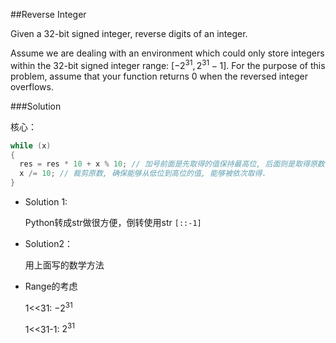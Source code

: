 ##Reverse Integer

Given a 32-bit signed integer, reverse digits of an integer.

Assume we are dealing with an environment which could only store integers within the 32-bit signed integer range: $[−2^{31},  2^{31} − 1]$. For the purpose of this problem, assume that your function returns 0 when the reversed integer overflows.

###Solution

核心：

```cpp
while (x)
{
  res = res * 10 + x % 10; // 加号前面是先取得的值保持最高位, 后面则是取得原数的个位.
  x /= 10; // 裁剪原数, 确保能够从低位到高位的值, 能够被依次取得.
}
```

- Solution 1:

  Python转成str做很方便，倒转使用str ```[::-1]```

- Solution2：

  用上面写的数学方法

- Range的考虑

  1<<31: $-2^{31}$

  1<<31-1: $2^{31}​$

  